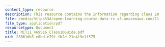 ```yaml
---
content_type: resource
description: This resource contains the information regarding class 10 guide.
file: /media/https%3A/open-learning-course-data-rc.s3.amazonaws.com/11-469-urban-sociology-in-theory-and-practice-spring-2016/28861db3e0bde79ffb2d21e4f9e1f575_MIT11_469S16_Class10Guide.pdf
file_type: application/pdf
resourcetype: Document
title: MIT11_469S16_Class10Guide.pdf
uid: 28861db3-e0bd-e79f-fb2d-21e4f9e1f575
---
```

